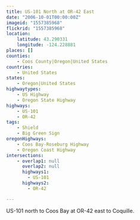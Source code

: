 ```yaml
---
title: US-101 North at OR-42 East
date: "2006-10-01T00:00:00Z"
imageid: "1557385968"
flickrid: "1557385968"
location:
    latitude: 43.290331
    longitude: -124.228881
places: []
counties:
    - Coos County|Oregon|United States
countries:
    - United States
states:
    - Oregon|United States
highwaytypes:
    - US Highway
    - Oregon State Highway
highways:
    - US-101
    - OR-42
tags:
    - Shield
    - Big Green Sign
oregonHighways:
    - Coos Bay-Roseburg Highway
    - Oregon Coast Highway
intersections:
    - overlap1: null
      overlap2: null
      highways1:
        - US-101
      highways2:
        - OR-42

---
```

US-101 north to Coos Bay at OR-42 east to Coquille.